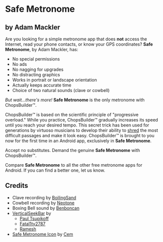 Safe Metronome
==============

by Adam Mackler
---------------

Are you looking for a simple metronome app that does **not** access
the Internet, read your phone contacts, or know your GPS coordinates?
**Safe Metronome**, by Adam Mackler, has:

- No special permissions
- No ads
- No nagging for upgrades
- No distracting graphics
- Works in portrait or landscape orientation
- Actually keeps accurate time
- Choice of two natural sounds (clave or cowbell)

_But wait...there's more!_  **Safe Metronome** is the only metronome with ChopsBuilder™.

ChopsBuilder™ is based on the scientific principle of "progressive
overload."  While you practice, ChopsBuilder™ gradually increases its
speed until you reach your desired tempo. This secret trick has been
used for generations by virtuoso musicians to develop their ability to
[shred](http://www.urbandictionary.com/define.php?term=shred) the most
difficult passages and make it look easy. ChopsBuilder™ is brought to
you now for the first time in an Android app, exclusively in **Safe
Metronome**.

Accept no substitutes. Demand the genuine **Safe Metronome** with
ChopsBuilder™.

Compare **Safe Metronome** to all the other free metronome apps for
Android.  If you can find a better one, let us know.

Credits
-------
- Clave recording by [BoilingSand](http://freesound.org/people/BoilingSand/)
- Cowbell recording by [Neotone](http://freesound.org/people/Neotone/)
- Boxing Bell sound by [Benboncan](http://freesound.org/people/Benboncan/)
- [VerticalSeekBar](http://stackoverflow.com/questions/4892179/how-can-i-get-a-working-vertical-seekbar-in-android/7966499#7966499) by
  - [Paul Tsupikoff](http://stackoverflow.com/users/933761/paul-tsupikoff)
  - [Fatal1ty2787](http://stackoverflow.com/users/1022447/fatal1ty2787)
  - [Ramesh](http://stackoverflow.com/users/874752/ramesh)
- [Safe Metronome Icon](http://cemagraphics.deviantart.com/art/Clock-Icon-96460050) by [Cem](http://cemagraphics.deviantart.com/)
